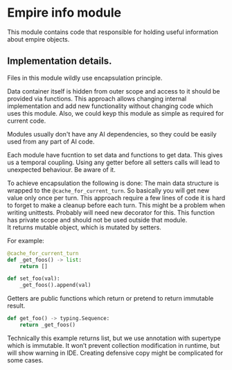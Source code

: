 # Empire info module

This module contains code that responsible for holding useful information about empire objects.

## Implementation details. 

Files in this module wildly use encapsulation principle.

Data container itself is hidden from outer scope and access to it should be provided via functions.
This approach allows changing internal implementation and add new functionality 
without changing code which uses this module. 
Also, we could keуp this module as simple as required for current code.

Modules usually don't have any AI dependencies, so they could be easily used from any part of AI code.

Each module have fucntion to set data and functions to get data. This gives us a temporal coupling. 
Using any getter before all setters calls will lead to unexpected behaviour. Be aware of it. 

To achieve encapsulation the following is done:
The main data structure is wrapped to the `@cache_for_current_turn`. 
So basically you will get new value only once per turn. 
This approach require a few lines of code it is hard to forget to make a cleanup before each turn.
This might be a problem when writing unittests. Probably will need new decorator for this.
This function has private scope and should not be used outside that module.  
It returns mutable object, which is mutated by setters.

For example:
```python
@cache_for_current_turn
def _get_foos() -> list:
    return []

def set_foo(val):
    _get_foos().append(val)
```

Getters are public functions which return or pretend to return immutable result.

```python
def get_foo() -> typing.Sequence:
    return _get_foos()
```

Technically this example returns list, 
but we use annotation with supertype which is immutable. 
It won’t prevent collection modification in runtime, but will show warning in IDE.
Creating defensive copy might be complicated for some cases.














